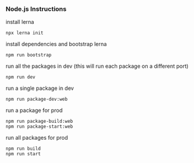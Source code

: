 ### Node.js Instructions

install lerna

```
npx lerna init
```

install dependencies and bootstrap lerna

```
npm run bootstrap
```

run all the packages in dev (this will run each package on a different port)

```
npm run dev
```

run a single package in dev

```
npm run package-dev:web
```

run a package for prod

```
npm run package-build:web
npm run package-start:web
```

run all packages for prod

```
npm run build
npm run start
```
